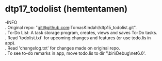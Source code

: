 # dtp17_todolist (hemtentamen)

-INFO  
    . Original repo: "git@github.com:TomasKindahl/dtp15_todolist.git".  
    . To-Do List: A task storage program, creates, views and saves To-Do tasks.  
    . Read 'todolist.txt' for upcoming changes and features (or use todo.lis in app).  
    . Read 'changelog.txt' for changes made on original repo.  
    . To see to-do remarks in app, move todo.lis to dir '\bin\Debug\net6.0'.
